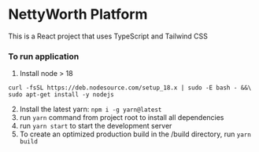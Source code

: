 # NettyWorth Platform
This is a React project that uses TypeScript and Tailwind CSS

### To run application

1. Install node > 18
```
curl -fsSL https://deb.nodesource.com/setup_18.x | sudo -E bash - &&\
sudo apt-get install -y nodejs
```
2. Install the latest yarn:
`npm i -g yarn@latest`
3. run `yarn` command from project root to install all dependencies
4. run `yarn start` to start the development server
5. To create an optimized production build in the /build directory, run `yarn build`

